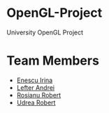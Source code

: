 # OpenGL-Project
University OpenGL Project


# Team Members

 - [Enescu Irina](https://github.com/irinaenescu2002)
 - [Lefter Andrei](https://github.com/andlft)
 - [Rosianu Robert](https://github.com/RobertKeanu)
 - [Udrea Robert](https://github.com/rob3rtu)
